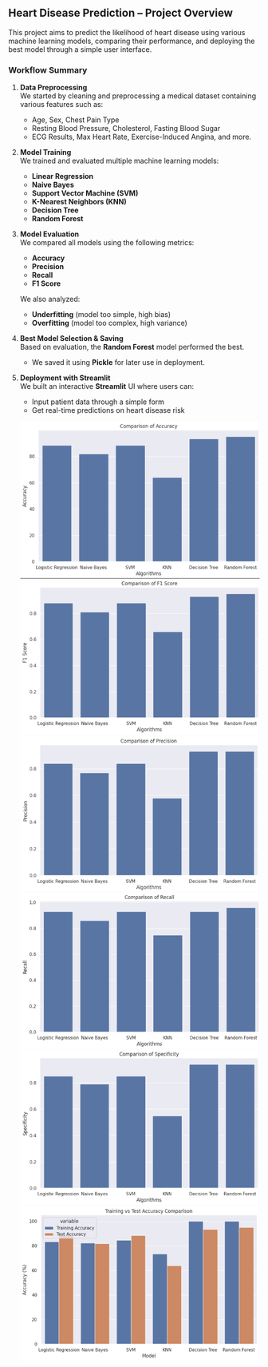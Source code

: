 ##  Heart Disease Prediction – Project Overview

This project aims to predict the likelihood of heart disease using various machine learning models, comparing their performance, and deploying the best model through a simple user interface.

###  Workflow Summary

1. **Data Preprocessing**  
   We started by cleaning and preprocessing a medical dataset containing various features such as:
   - Age, Sex, Chest Pain Type
   - Resting Blood Pressure, Cholesterol, Fasting Blood Sugar
   - ECG Results, Max Heart Rate, Exercise-Induced Angina, and more.

2. **Model Training**  
   We trained and evaluated multiple machine learning models:
   - **Linear Regression**
   - **Naive Bayes**
   - **Support Vector Machine (SVM)**
   - **K-Nearest Neighbors (KNN)**
   - **Decision Tree**
   - **Random Forest**

3. **Model Evaluation**  
   We compared all models using the following metrics:
   - **Accuracy**
   - **Precision**
   - **Recall**
   - **F1 Score**

   We also analyzed:
   - **Underfitting** (model too simple, high bias)
   - **Overfitting** (model too complex, high variance)

4. **Best Model Selection & Saving**  
   Based on evaluation, the **Random Forest** model performed the best.  
   - We saved it using **Pickle** for later use in deployment.

5. **Deployment with Streamlit**  
   We built an interactive **Streamlit** UI where users can:
   - Input patient data through a simple form
   - Get real-time predictions on heart disease risk

   ![Accuracy](results/accuracy.png)
   ![f1](results/f1.png)
   ![precision](results/precision.png)
   ![recall](results/recall.png)
   ![specificity](results/specificity.png)
   ![underfitting/overfitting](results/under.png)


